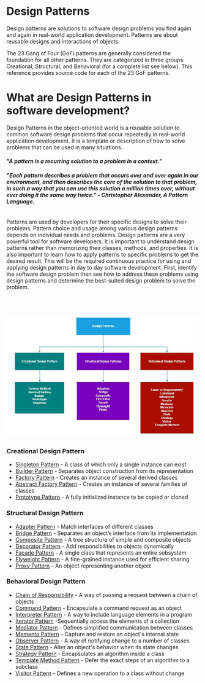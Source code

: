 # Design Patterns

Design patterns are solutions to software design problems you find again and again in real-world application development. Patterns are about reusable designs and interactions of objects.

The 23 Gang of Four (GoF) patterns are generally considered the foundation for all other patterns. They are categorized in three groups: Creational, Structural, and Behavioral (for a complete list see below). This reference provides source code for each of the 23 GoF patterns.

# What are Design Patterns in software development?
 
Design Patterns in the object-oriented world is a reusable solution to common software design problems that occur repeatedly in real-world application development. It is a template or description of how to solve problems that can be used in many situations.
<br/>
#### *"A pattern is a recurring solution to a problem in a context."*
 
#### *"Each pattern describes a problem that occurs over and over again in our environment, and then describes the core of the solution to that problem, in such a way that you can use this solution a million times over, without ever doing it the same way twice." - Christopher Alexander, A Pattern Language.*
<br/>
Patterns are used by developers for their specific designs to solve their problems. Pattern choice and usage among various design patterns depends on individual needs and problems. Design patterns are a very powerful tool for software developers. It is important to understand design patterns rather than memorizing their classes, methods, and properties. It is also important to learn how to apply patterns to specific problems to get the desired result. This will be the required continuous practice for using and applying design patterns in day to day software development. First, identify the software design problem then see how to address these problems using design patterns and determine the best-suited design problem to solve the problem.

<br/><br/>

<p align="center">
  <img src="https://github.com/adichamoli/DesignPatterns/blob/main/Design%20Patterns.jpg"/>
</p>

### Creational Design Pattern
* [Singleton Pattern](https://github.com/adichamoli/DesignPatterns/tree/main/Creational%20Design%20Pattern/Singleton%20Pattern) - A class of which only a single instance can exist
* [Builder Pattern](https://github.com/adichamoli/DesignPatterns/tree/main/Creational%20Design%20Pattern/Builder%20Pattern) - Separates object construction from its representation
* [Factory Pattern](https://github.com/adichamoli/DesignPatterns/tree/main/Creational%20Design%20Pattern/Factory%20Pattern) - Creates an instance of several derived classes
* [Abstract Factory Pattern](https://github.com/adichamoli/DesignPatterns/tree/main/Creational%20Design%20Pattern/Abstract%20Factory%20Pattern) - Creates an instance of several families of classes
* [Prototype Pattern](https://github.com/adichamoli/DesignPatterns/tree/main/Creational%20Design%20Pattern/Prototype%20Pattern) - A fully initialized instance to be copied or cloned

### Structural Design Pattern
* [Adapter Pattern](https://github.com/adichamoli/DesignPatterns/tree/main/Structural%20Design%20Pattern/Adapter%20Pattern) - Match interfaces of different classes
* [Bridge Pattern](https://github.com/adichamoli/DesignPatterns/tree/main/Structural%20Design%20Pattern/Bridge%20Pattern) - Separates an object’s interface from its implementation
* [Composite Pattern](https://github.com/adichamoli/DesignPatterns/tree/main/Structural%20Design%20Pattern/Composite%20Pattern) - A tree structure of simple and composite objects
* [Decorator Pattern](https://github.com/adichamoli/DesignPatterns/tree/main/Structural%20Design%20Pattern/Decorator%20Pattern) - Add responsibilities to objects dynamically
* [Facade Pattern](https://github.com/adichamoli/DesignPatterns/tree/main/Structural%20Design%20Pattern/Facade%20Pattern) - A single class that represents an entire subsystem
* [Flyweight Pattern](https://github.com/adichamoli/DesignPatterns/tree/main/Structural%20Design%20Pattern/Flyweight%20Pattern) - A fine-grained instance used for efficient sharing
* [Proxy Pattern](https://github.com/adichamoli/DesignPatterns/tree/main/Structural%20Design%20Pattern/Proxy%20Pattern) - An object representing another object

### Behavioral Design Pattern
* [Chain of Responsibility](https://github.com/adichamoli/DesignPatterns/tree/main/Behavioral%20Design%20Pattern/Chain%20of%20Responsibility%20Pattern) - A way of passing a request between a chain of objects
* [Command	Pattern](https://github.com/adichamoli/DesignPatterns/tree/main/Behavioral%20Design%20Pattern/Command%20Pattern) - Encapsulate a command request as an object
* [Interpreter Pattern](https://github.com/adichamoli/DesignPatterns/tree/main/Behavioral%20Design%20Pattern/Interpreter%20Pattern) -	A way to include language elements in a program
* [Iterator	Pattern](https://github.com/adichamoli/DesignPatterns/tree/main/Behavioral%20Design%20Pattern/Iterator%20Pattern) -Sequentially access the elements of a collection
* [Mediator Pattern](https://github.com/adichamoli/DesignPatterns/tree/main/Behavioral%20Design%20Pattern/Mediator%20Pattern) -	Defines simplified communication between classes
* [Memento Pattern](https://github.com/adichamoli/DesignPatterns/tree/main/Behavioral%20Design%20Pattern/Memento%20Pattern) -	Capture and restore an object's internal state
* [Observer Pattern](https://github.com/adichamoli/DesignPatterns/tree/main/Behavioral%20Design%20Pattern/Observer%20Pattern) -	A way of notifying change to a number of classes
* [State	Pattern](https://github.com/adichamoli/DesignPatterns/tree/main/Behavioral%20Design%20Pattern/State%20Pattern) - Alter an object's behavior when its state changes
* [Strategy Pattern](https://github.com/adichamoli/DesignPatterns/tree/main/Behavioral%20Design%20Pattern/Strategy%20Pattern) - Encapsulates an algorithm inside a class
* [Template Method	Pattern](https://github.com/adichamoli/DesignPatterns/tree/main/Behavioral%20Design%20Pattern/Template%20Method%20Pattern) - Defer the exact steps of an algorithm to a subclass
* [Visitor Pattern](https://github.com/adichamoli/DesignPatterns/tree/main/Behavioral%20Design%20Pattern/Visitor%20Pattern) -	Defines a new operation to a class without change

